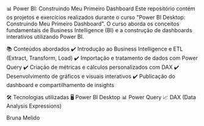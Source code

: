 📊 Power BI: Construindo Meu Primeiro Dashboard
Este repositório contém os projetos e exercícios realizados durante o curso "Power BI Desktop: Construindo Meu Primeiro Dashboard". O curso aborda os conceitos fundamentais de Business Intelligence (BI) e a construção de dashboards interativos utilizando Power BI.

📚 Conteúdos abordados
✔️ Introdução ao Business Intelligence e ETL (Extract, Transform, Load)
✔️ Importação e tratamento de dados com Power Query
✔️ Criação de métricas e cálculos personalizados com DAX
✔️ Desenvolvimento de gráficos e visuais interativos
✔️ Publicação do dashboard e compartilhamento de insights

🛠️ Tecnologias utilizadas
🖥️ Power BI Desktop
📊 Power Query
📈 DAX (Data Analysis Expressions)

Bruna Melido
